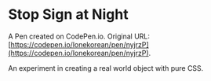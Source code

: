 # Stop Sign at Night

A Pen created on CodePen.io. Original URL: [https://codepen.io/lonekorean/pen/nyjrzP](https://codepen.io/lonekorean/pen/nyjrzP).

An experiment in creating a real world object with pure CSS.